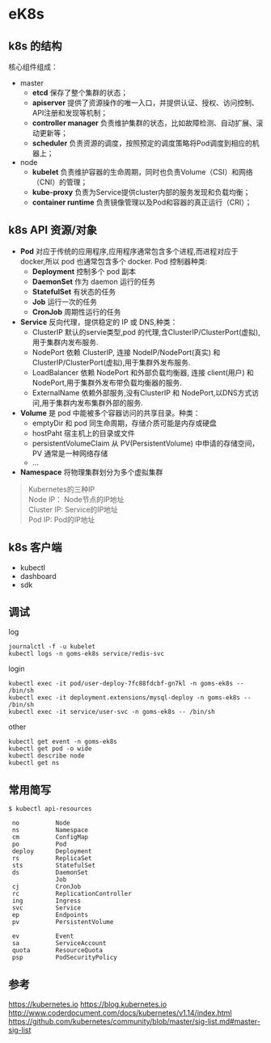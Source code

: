 # eK8s


## k8s 的结构

核心组件组成：

- master
    - **etcd** 保存了整个集群的状态；
    - **apiserver** 提供了资源操作的唯一入口，并提供认证、授权、访问控制、API注册和发现等机制；
    - **controller manager** 负责维护集群的状态，比如故障检测、自动扩展、滚动更新等；
    - **scheduler** 负责资源的调度，按照预定的调度策略将Pod调度到相应的机器上；
- node
    - **kubelet** 负责维护容器的生命周期，同时也负责Volume（CSI）和网络（CNI）的管理；
    - **kube-proxy** 负责为Service提供cluster内部的服务发现和负载均衡；
    - **container runtime** 负责镜像管理以及Pod和容器的真正运行（CRI）；

## k8s API 资源/对象

- **Pod**  对应于传统的应用程序,应用程序通常包含多个进程,而进程对应于 docker,所以 pod 也通常包含多个 docker.
    Pod 控制器种类:
    - **Deployment**  控制多个 pod 副本
    - **DaemonSet**  作为 daemon 运行的任务
    - **StatefulSet**  有状态的任务
    - **Job**  运行一次的任务
    - **CronJob** 周期性运行的任务
- **Service** 反向代理，提供稳定的 IP 或 DNS,种类：  
    - ClusterIP  默认的servie类型,pod 的代理,含ClusterIP/ClusterPort(虚拟),用于集群内发布服务.
    - NodePort  依赖 ClusterIP, 连接 NodeIP/NodePort(真实) 和 ClusterIP/ClusterPort(虚拟),用于集群外发布服务.
    - LoadBalancer  依赖 NodePort 和外部负载均衡器, 连接 client(用户) 和 NodePort,用于集群外发布带负载均衡器的服务.
    - ExternalName  依赖外部服务,没有ClusterIP 和 NodePort,以DNS方式访问,用于集群内发布集群外部的服务.
- **Volume**  是 pod 中能被多个容器访问的共享目录。种类：
    - emptyDir  和 pod 同生命周期，存储介质可能是内存或硬盘
    - hostPaht  宿主机上的目录或文件
    - persistentVolumeClaim 从 PV(PersistentVolume) 中申请的存储空间，PV 通常是一种网络存储
    - ...
- **Namespace**  将物理集群划分为多个虚拟集群

> Kubernetes的三种IP  
Node IP： Node节点的IP地址  
Cluster IP: Service的IP地址  
Pod IP: Pod的IP地址  

## k8s 客户端

- kubectl 
- dashboard 
- sdk 

## 调试 

log
```
journalctl -f -u kubelet
kubectl logs -n goms-ek8s service/redis-svc  
```

login
```
kubectl exec -it pod/user-deploy-7fc88fdcbf-gn7kl -n goms-ek8s -- /bin/sh  
kubectl exec -it deployment.extensions/mysql-deploy -n goms-ek8s -- /bin/sh  
kubectl exec -it service/user-svc -n goms-ek8s -- /bin/sh  
```

other
```
kubectl get event -n goms-ek8s
kubectl get pod -o wide
kubectl describe node
kubectl get ns
```

## 常用简写
```
$ kubectl api-resources

 no          Node
 ns          Namespace
 cm          ConfigMap
 po          Pod
 deploy      Deployment
 rs          ReplicaSet
 sts         StatefulSet
 ds          DaemonSet
             Job
 cj          CronJob
 rc          ReplicationController
 ing         Ingress
 svc         Service
 ep          Endpoints
 pv          PersistentVolume

 ev          Event
 sa          ServiceAccount
 quota       ResourceQuota
 psp         PodSecurityPolicy
 ```

 ## 参考

https://kubernetes.io
https://blog.kubernetes.io
http://www.coderdocument.com/docs/kubernetes/v1.14/index.html
https://github.com/kubernetes/community/blob/master/sig-list.md#master-sig-list
